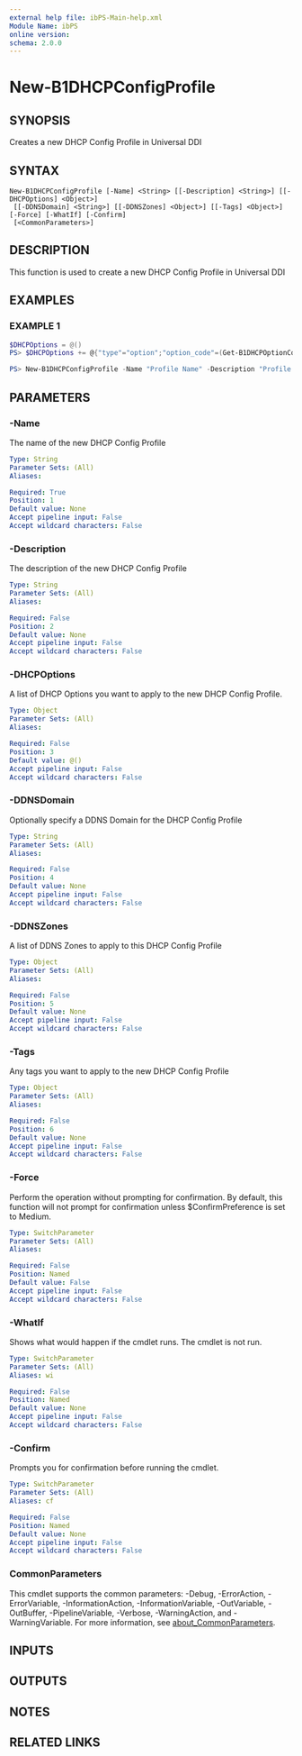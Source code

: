 ```yaml
---
external help file: ibPS-Main-help.xml
Module Name: ibPS
online version:
schema: 2.0.0
---
```


# New-B1DHCPConfigProfile

## SYNOPSIS
Creates a new DHCP Config Profile in Universal DDI

## SYNTAX

```
New-B1DHCPConfigProfile [-Name] <String> [[-Description] <String>] [[-DHCPOptions] <Object>]
 [[-DDNSDomain] <String>] [[-DDNSZones] <Object>] [[-Tags] <Object>] [-Force] [-WhatIf] [-Confirm]
 [<CommonParameters>]
```

## DESCRIPTION
This function is used to create a new DHCP Config Profile in Universal DDI

## EXAMPLES

### EXAMPLE 1
```powershell
$DHCPOptions = @()
PS> $DHCPOptions += @{"type"="option";"option_code"=(Get-B1DHCPOptionCode -Name "routers").id;"option_value"="10.10.100.1";}

PS> New-B1DHCPConfigProfile -Name "Profile Name" -Description "Profile Description" -DHCPOptions $DHCPOptions -DDNSZones "prod.mydomain.corp","100.10.in-addr.arpa"
```

## PARAMETERS

### -Name
The name of the new DHCP Config Profile

```yaml
Type: String
Parameter Sets: (All)
Aliases:

Required: True
Position: 1
Default value: None
Accept pipeline input: False
Accept wildcard characters: False
```

### -Description
The description of the new DHCP Config Profile

```yaml
Type: String
Parameter Sets: (All)
Aliases:

Required: False
Position: 2
Default value: None
Accept pipeline input: False
Accept wildcard characters: False
```

### -DHCPOptions
A list of DHCP Options you want to apply to the new DHCP Config Profile.

```yaml
Type: Object
Parameter Sets: (All)
Aliases:

Required: False
Position: 3
Default value: @()
Accept pipeline input: False
Accept wildcard characters: False
```

### -DDNSDomain
Optionally specify a DDNS Domain for the DHCP Config Profile

```yaml
Type: String
Parameter Sets: (All)
Aliases:

Required: False
Position: 4
Default value: None
Accept pipeline input: False
Accept wildcard characters: False
```

### -DDNSZones
A list of DDNS Zones to apply to this DHCP Config Profile

```yaml
Type: Object
Parameter Sets: (All)
Aliases:

Required: False
Position: 5
Default value: None
Accept pipeline input: False
Accept wildcard characters: False
```

### -Tags
Any tags you want to apply to the new DHCP Config Profile

```yaml
Type: Object
Parameter Sets: (All)
Aliases:

Required: False
Position: 6
Default value: None
Accept pipeline input: False
Accept wildcard characters: False
```

### -Force
Perform the operation without prompting for confirmation.
By default, this function will not prompt for confirmation unless $ConfirmPreference is set to Medium.

```yaml
Type: SwitchParameter
Parameter Sets: (All)
Aliases:

Required: False
Position: Named
Default value: False
Accept pipeline input: False
Accept wildcard characters: False
```

### -WhatIf
Shows what would happen if the cmdlet runs.
The cmdlet is not run.

```yaml
Type: SwitchParameter
Parameter Sets: (All)
Aliases: wi

Required: False
Position: Named
Default value: None
Accept pipeline input: False
Accept wildcard characters: False
```

### -Confirm
Prompts you for confirmation before running the cmdlet.

```yaml
Type: SwitchParameter
Parameter Sets: (All)
Aliases: cf

Required: False
Position: Named
Default value: None
Accept pipeline input: False
Accept wildcard characters: False
```

### CommonParameters
This cmdlet supports the common parameters: -Debug, -ErrorAction, -ErrorVariable, -InformationAction, -InformationVariable, -OutVariable, -OutBuffer, -PipelineVariable, -Verbose, -WarningAction, and -WarningVariable. For more information, see [about_CommonParameters](http://go.microsoft.com/fwlink/?LinkID=113216).

## INPUTS

## OUTPUTS

## NOTES

## RELATED LINKS
